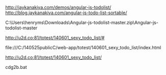 http://jaykanakiya.com/demos/angular-js-todolist/
http://blog.jaykanakiya.com/angular-js-todo-list-sortable/

C:\Users\henryms\Downloads\Angular-js-todolist-master.zip\Angular-js-todolist-master

http://u2d.co:81/totest/140601_sexy_todo_list/#

file:///C:/140525publicC/web-app/totest/140601_sexy_todo_list/index.html


http://u2d.co:81/totest/140601_sexy_todo_list/

cdg2b.bat